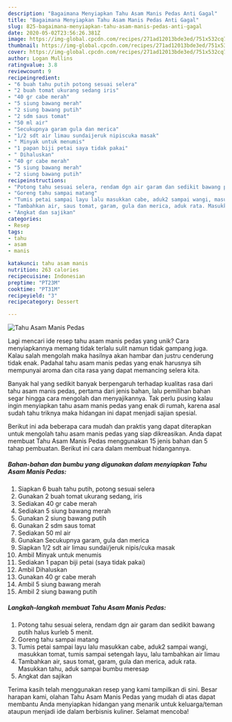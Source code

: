 ```yaml
---
description: "Bagaimana Menyiapkan Tahu Asam Manis Pedas Anti Gagal"
title: "Bagaimana Menyiapkan Tahu Asam Manis Pedas Anti Gagal"
slug: 825-bagaimana-menyiapkan-tahu-asam-manis-pedas-anti-gagal
date: 2020-05-02T23:56:26.381Z
image: https://img-global.cpcdn.com/recipes/271ad12013bde3ed/751x532cq70/tahu-asam-manis-pedas-foto-resep-utama.jpg
thumbnail: https://img-global.cpcdn.com/recipes/271ad12013bde3ed/751x532cq70/tahu-asam-manis-pedas-foto-resep-utama.jpg
cover: https://img-global.cpcdn.com/recipes/271ad12013bde3ed/751x532cq70/tahu-asam-manis-pedas-foto-resep-utama.jpg
author: Logan Mullins
ratingvalue: 3.8
reviewcount: 9
recipeingredient:
- "6 buah tahu putih potong sesuai selera"
- "2 buah tomat ukurang sedang iris"
- "40 gr cabe merah"
- "5 siung bawang merah"
- "2 siung bawang putih"
- "2 sdm saus tomat"
- "50 ml air"
- "Secukupnya garam gula dan merica"
- "1/2 sdt air limau sundaijeruk nipiscuka masak"
- " Minyak untuk menumis"
- "1 papan biji petai saya tidak pakai"
- " Dihaluskan"
- "40 gr cabe merah"
- "5 siung bawang merah"
- "2 siung bawang putih"
recipeinstructions:
- "Potong tahu sesuai selera, rendam dgn air garam dan sedikit bawang putih halus kurleb 5 menit."
- "Goreng tahu sampai matang"
- "Tumis petai sampai layu lalu masukkan cabe, aduk2 sampai wangi, masukkan tomat, tumis sampai setengah layu, lalu tambahkan air limau"
- "Tambahkan air, saus tomat, garam, gula dan merica, aduk rata. Masukkan tahu, aduk sampai bumbu meresap"
- "Angkat dan sajikan"
categories:
- Resep
tags:
- tahu
- asam
- manis

katakunci: tahu asam manis 
nutrition: 263 calories
recipecuisine: Indonesian
preptime: "PT23M"
cooktime: "PT31M"
recipeyield: "3"
recipecategory: Dessert

---
```



![Tahu Asam Manis Pedas](https://img-global.cpcdn.com/recipes/271ad12013bde3ed/751x532cq70/tahu-asam-manis-pedas-foto-resep-utama.jpg)

Lagi mencari ide resep tahu asam manis pedas yang unik? Cara menyiapkannya memang tidak terlalu sulit namun tidak gampang juga. Kalau salah mengolah maka hasilnya akan hambar dan justru cenderung tidak enak. Padahal tahu asam manis pedas yang enak harusnya sih mempunyai aroma dan cita rasa yang dapat memancing selera kita.



Banyak hal yang sedikit banyak berpengaruh terhadap kualitas rasa dari tahu asam manis pedas, pertama dari jenis bahan, lalu pemilihan bahan segar hingga cara mengolah dan menyajikannya. Tak perlu pusing kalau ingin menyiapkan tahu asam manis pedas yang enak di rumah, karena asal sudah tahu triknya maka hidangan ini dapat menjadi sajian spesial.


Berikut ini ada beberapa cara mudah dan praktis yang dapat diterapkan untuk mengolah tahu asam manis pedas yang siap dikreasikan. Anda dapat membuat Tahu Asam Manis Pedas menggunakan 15 jenis bahan dan 5 tahap pembuatan. Berikut ini cara dalam membuat hidangannya.

<!--inarticleads1-->

##### Bahan-bahan dan bumbu yang digunakan dalam menyiapkan Tahu Asam Manis Pedas:

1. Siapkan 6 buah tahu putih, potong sesuai selera
1. Gunakan 2 buah tomat ukurang sedang, iris
1. Sediakan 40 gr cabe merah
1. Sediakan 5 siung bawang merah
1. Gunakan 2 siung bawang putih
1. Gunakan 2 sdm saus tomat
1. Sediakan 50 ml air
1. Gunakan Secukupnya garam, gula dan merica
1. Siapkan 1/2 sdt air limau sundai/jeruk nipis/cuka masak
1. Ambil  Minyak untuk menumis
1. Sediakan 1 papan biji petai (saya tidak pakai)
1. Ambil  Dihaluskan
1. Gunakan 40 gr cabe merah
1. Ambil 5 siung bawang merah
1. Ambil 2 siung bawang putih




<!--inarticleads2-->

##### Langkah-langkah membuat Tahu Asam Manis Pedas:

1. Potong tahu sesuai selera, rendam dgn air garam dan sedikit bawang putih halus kurleb 5 menit.
1. Goreng tahu sampai matang
1. Tumis petai sampai layu lalu masukkan cabe, aduk2 sampai wangi, masukkan tomat, tumis sampai setengah layu, lalu tambahkan air limau
1. Tambahkan air, saus tomat, garam, gula dan merica, aduk rata. Masukkan tahu, aduk sampai bumbu meresap
1. Angkat dan sajikan




Terima kasih telah menggunakan resep yang kami tampilkan di sini. Besar harapan kami, olahan Tahu Asam Manis Pedas yang mudah di atas dapat membantu Anda menyiapkan hidangan yang menarik untuk keluarga/teman ataupun menjadi ide dalam berbisnis kuliner. Selamat mencoba!
